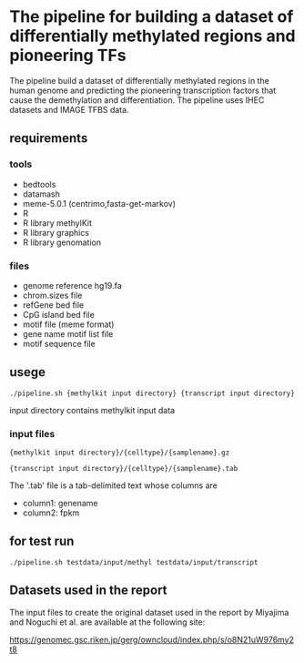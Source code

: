 # The pipeline for building a dataset of differentially methylated regions and pioneering TFs

The pipeline build a dataset of differentially methylated regions in the human genome and predicting the pioneering transcription factors that cause the demethylation and differentiation. The pipeline uses IHEC datasets and IMAGE TFBS data.


## requirements

### tools

- bedtools
- datamash
- meme-5.0.1 (centrimo,fasta-get-markov)
- R
- R library methylKit
- R library graphics
- R library genomation


### files

- genome reference hg19.fa
- chrom.sizes file
- refGene bed file
- CpG island bed file
- motif file (meme format)
- gene name motif list file
- motif sequence file

## usege

```./pipeline.sh {methylkit input directory} {transcript input directory}```

input directory contains methylkit input data

### input files

```{methylkit input directory}/{celltype}/{samplename}.gz```

```{transcript input directory}/{celltype}/{samplename}.tab```

The '.tab' file is a tab-delimited text whose columns are
- column1: genename
- column2: fpkm

## for test run

```./pipeline.sh testdata/input/methyl testdata/input/transcript```


## Datasets used in the report

The input files to create the original dataset used in the report by Miyajima and Noguchi et al. are available at the following site:

https://genomec.gsc.riken.jp/gerg/owncloud/index.php/s/o8N21uW976my2t8



